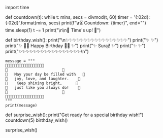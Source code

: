 import time

def countdown(t):
    while t:
        mins, secs = divmod(t, 60)
        timer = '{:02d}:{:02d}'.format(mins, secs)
        print(f"\r⏳ Countdown: {timer}", end="")
        time.sleep(1)
        t -= 1
    print("\n\n🎉 Time's up! 🎉")

def birthday_wish():
    print("\n✨✨✨✨✨✨✨✨✨✨✨✨✨✨✨✨✨")
    print("✨                         ✨")
    print("✨   🎂🎉  Happy Birthday  🎉🎂   ✨")
    print("✨           Suraj!          ✨")
    print("✨                         ✨")
    print("✨✨✨✨✨✨✨✨✨✨✨✨✨✨✨✨✨\n")

    message = """
    🎈🎈🎈🎈🎈🎈🎈🎈🎈🎈🎈🎈🎈🎈🎈🎈🎈
    🎈                        🎈
    🎈   May your day be filled with   🎈
    🎈   joy, love, and laughter.    🎈
    🎈    Keep shining bright,      🎈
    🎈   just like you always do!    🎈
    🎈                        🎈
    🎈🎈🎈🎈🎈🎈🎈🎈🎈🎈🎈🎈🎈🎈🎈🎈🎈
    """
    print(message)

def surprise_wish():
    print("Get ready for a special birthday wish!")
    countdown(5)
    birthday_wish()

surprise_wish()
